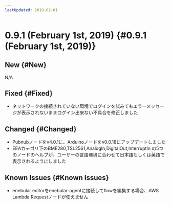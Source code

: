 ```yaml
---
lastUpdated: 2019-02-01
---
```


# 0.9.1 (February 1st, 2019) {#0.9.1 (February 1st, 2019)}

## New {#New}

N/A

## Fixed {#Fixed}

- ネットワークの接続されていない環境でログインを試みてもエラーメッセージが表示されないままログイン出来ない不具合を修正しました

## Changed {#Changed}

- Pubnubノードをv4.0.1に、Arduinoノードをv0.0.18にアップデートしました
- EEAカテゴリ下のBME280,TSL2561,AnalogIn,DigitalOut,InterruptIn の5つのノードのヘルプが、ユーザーの言語環境に合わせて日本語もしくは英語で表示されるようにしました

## Known Issues {#Known Issues}

- enebular editorをenebular-agentに接続してflowを編集する場合、AWS Lambda Requestノードが使えません